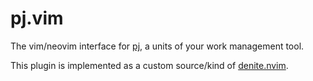 # pj.vim
The vim/neovim interface for [pj](https://github.com/tennashi/pj), a units of your work management tool.

This plugin is implemented as a custom source/kind of [denite.nvim](https://github.com/Shougo/denite.nvim).

